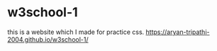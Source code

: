 # w3school-1
this is a website which I made for practice css. 
 https://aryan-tripathi-2004.github.io/w3school-1/
